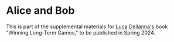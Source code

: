 # Alice and Bob
 
This is part of the supplemental materials for [Luca Dellanna's](https://luca-dellanna.com) book "Winning Long-Term Games," to be published in Spring 2024.
